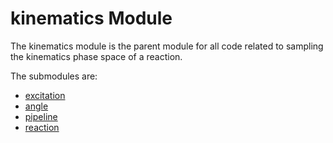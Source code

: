 # kinematics Module

The kinematics module is the parent module for all code related to sampling the kinematics phase space of a reaction.

The submodules are:

- [excitation](./excitation.md)
- [angle](./angle.md)
- [pipeline](./pipeline.md)
- [reaction](./reaction.md)